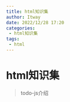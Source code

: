 ```yaml
---
title: html知识集
author: Itway
date: 2022/12/28 17:20
categories:
 - html知识集
tags:
 - html
---
```


# html知识集

> todo-js介绍